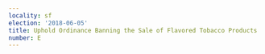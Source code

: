```yaml
---
locality: sf
election: '2018-06-05'
title: Uphold Ordinance Banning the Sale of Flavored Tobacco Products
number: E
---
```


